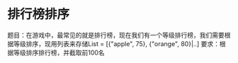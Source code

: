 # 排行榜排序
题目：在游戏中，最常见的就是排行榜，现在我们有一个等级排行榜，我们需要根据等级排序，现用列表来存储List  = [{"apple", 75}, {"orange", 80}\|..]
要求：根据等级排序排行榜，并截取前100名